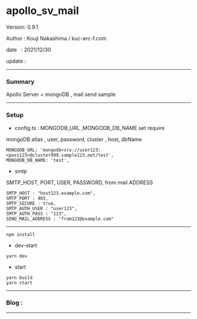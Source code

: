 ﻿# apollo_sv_mail

 Version: 0.9.1

 Author : Kouji Nakashima / kuc-arc-f.com

 date   : 2021/12/30

 update  :

***
### Summary

Apollo Server + mongoDB , mail send sample

***
### Setup

* config.ts : MONGODB_URL ,MONGODB_DB_NAME set require

mongoDB atlas , user, password, cluster , host, dbName
```
MONGODB_URL: 'mongodb+srv://user123:<pass123>@cluster999.sample123.net/test',
MONGODB_DB_NAME: 'test',  
```

* smtp

SMTP_HOST, PORT, USER, PASSWORD, from mail ADDRESS
```
SMTP_HOST : "host123.example.com",
SMTP_PORT : 465,
SMTP_SECURE : true,
SMTP_AUTH_USER : "user123",
SMTP_AUTH_PASS : "123",
SEND_MAIL_ADDRESS : "from123@example.com"
```
***

```
npm install
```

* dev-start

```
yarn dev
```

* start

```
yarn build
yarn start
```

***
### Blog :


***

